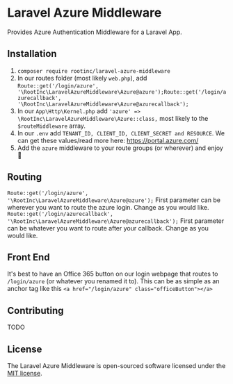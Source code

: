 # Laravel Azure Middleware

Provides Azure Authentication Middleware for a Laravel App.

## Installation

1. `composer require rootinc/laravel-azure-middleware`
2. In our routes folder (most likely `web.php`), add ```Route::get('/login/azure', '\RootInc\LaravelAzureMiddleware\Azure@azure');Route::get('/login/azurecallback', '\RootInc\LaravelAzureMiddleware\Azure@azurecallback');```
3. In our `App\Http\Kernel.php` add `'azure' => \RootInc\LaravelAzureMiddleware\Azure::class,` most likely to the `$routeMiddleware` array.
4. In our `.env` add `TENANT_ID, CLIENT_ID, CLIENT_SECRET and RESOURCE`.  We can get these values/read more here: https://portal.azure.com/
5. Add the `azure` middleware to your route groups (or wherever) and enjoy :tada:

## Routing
`Route::get('/login/azure', '\RootInc\LaravelAzureMiddleware\Azure@azure');` First parameter can be wherever you want to route the azure login.  Change as you would like.
`Route::get('/login/azurecallback', '\RootInc\LaravelAzureMiddleware\Azure@azurecallback');` First parameter can be whatever you want to route after your callback.  Change as you would like.

## Front End

It's best to have an Office 365 button on our login webpage that routes to `/login/azure` (or whatever you renamed it to).  This can be as simple as an anchor tag like this `<a href="/login/azure" class="officeButton"></a>` 

## Contributing

TODO

## License

The Laravel Azure Middleware is open-sourced software licensed under the [MIT license](http://opensource.org/licenses/MIT).
